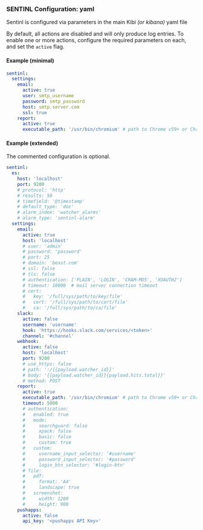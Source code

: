 ### SENTINL Configuration: yaml
Sentinl is configured via parameters in the main Kibi _(or kibana)_ yaml file

By default, all actions are disabled and will only produce log entries. To enable one or more actions, configure the required parameters on each, and set the ```active``` flag.


#### Example (minimal)

```yaml
sentinl:
  settings:
    email:
      active: true
      user: smtp_username
      password: smtp_password
      host: smtp.server.com
      ssl: true
    report:
      active: true
      executable_path: '/usr/bin/chromium' # path to Chrome v59+ or Chromium v59+
```




#### Example (extended)
The commented configuration is optional.

```yaml
sentinl:
  es:
    host: 'localhost'
    port: 9200
    # protocol: 'http'
    # results: 50
    # timefield: '@timestamp'
    # default_type: 'doc'
    # alarm_index: 'watcher_alarms'
    # alarm_type: 'sentinl-alarm'
  settings:
    email:
      active: true
      host: 'localhost'
      # user: 'admin'
      # password: 'password'
      # port: 25
      # domain: 'beast.com'
      # ssl: false
      # tls: false
      # authentication: ['PLAIN', 'LOGIN', 'CRAM-MD5', 'XOAUTH2']
      # timeout: 10000  # mail server connection timeout
      # cert:
      #   key: '/full/sys/path/to/key/file'
      #   cert: '/full/sys/path/to/cert/file'
      #   ca: '/full/sys/path/to/ca/file'
    slack:
      active: false
      username: 'username'
      hook: 'https://hooks.slack.com/services/<token>'
      channel: '#channel'
    webhook:
      active: false
      host: 'localhost'
      port: 9200
      # use_https: false
      # path: ':/{{payload.watcher_id}}'
      # body: '{{payload.watcher_id}}{payload.hits.total}}'
      # method: POST
    report:
      active: true
      executable_path: '/usr/bin/chromium' # path to Chrome v59+ or Chromium v59+
      timeout: 5000
      # authentication:
      #   enabled: true
      #   mode:
      #     searchguard: false
      #     xpack: false
      #     basic: false
      #     custom: true
      #   custom:
      #     username_input_selector: '#username'
      #     password_input_selector: '#password'
      #     login_btn_selector: '#login-btn'
      # file:
      #   pdf:
      #     format: 'A4'
      #     landscape: true
      #   screenshot:
      #     width: 1280
      #     height: 900
    pushapps:
      active: false
      api_key: '<pushapps API Key>'  
```
